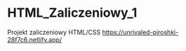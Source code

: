 # HTML_Zaliczeniowy_1

Projekt zaliczeniowy HTML/CSS
https://unrivaled-piroshki-28f7c6.netlify.app/
